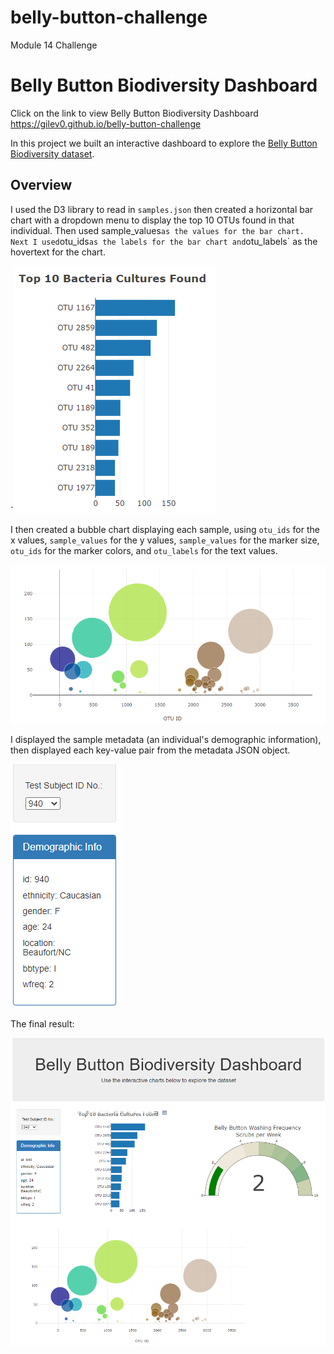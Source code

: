 # belly-button-challenge
Module 14 Challenge

# Belly Button Biodiversity Dashboard

Click on the link to view Belly Button Biodiversity Dashboard https://gilev0.github.io/belly-button-challenge

In this project we built an interactive dashboard to explore the [Belly Button Biodiversity dataset](http://robdunnlab.com/projects/belly-button-biodiversity/). 

## Overview

I used the D3 library to read in `samples.json` then created a horizontal bar chart with a dropdown menu to display the top 10 OTUs found in that individual. Then used sample_values` as the values for the bar chart.  Next I used `otu_ids` as the labels for the bar chart and `otu_labels` as the hovertext for the chart. 

`![bar](images/bar.png)

I then created a bubble chart displaying each sample, using `otu_ids` for the x values, `sample_values` for the y values, `sample_values` for the marker size, `otu_ids` for the marker colors, and `otu_labels` for the text values.

![bubble](images/bubble.png)

I displayed the sample metadata (an individual's demographic information), then displayed each key-value pair from the metadata JSON object.

![demoinfo](images/demoinfo.png)

The final result:  

![dashboard](images/dashboard.png)
